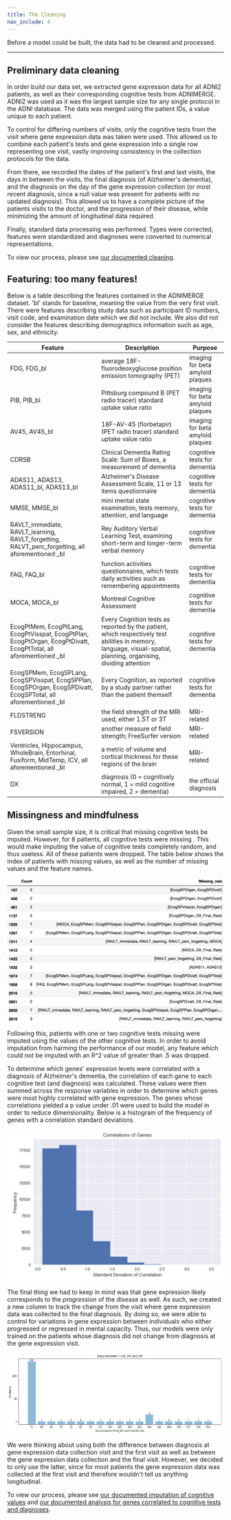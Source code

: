 ```yaml
---
title: The Cleaning
nav_include: 4
---
```


Before a model could be built, the data had to be cleaned and processed.

----------


Preliminary data cleaning
-------------

In order build our data set, we extracted gene expression data for all ADNI2 patients, as well as their corresponding cognitive tests from ADNIMERGE. ADNI2 was used as it was the largest sample size for any single protocol in the ADNI database. The data was merged using the patient IDs, a value unique to each patient. 

To control for differing numbers of visits, only the cognitive tests from the visit where gene expression data was taken were used. This allowed us to combine each patient's tests and gene expression into a single row representing one visit, vastly improving consistency in the collection protocols for the data.

From there, we recorded the dates of the patient's first and last visits, the days in between the visits, the final diagnosis (of Alzheimer's dementia), and the diagnosis on the day of the gene expression collection (or most recent diagnosis, since a null value was present for patients with no updated diagnosis). This allowed us to have a complete picture of the patients visits to the doctor, and the progression of their disease, while minimizing the amount of longitudinal data required.

Finally, standard data processing was performed. Types were corrected, features were standardized and diagnoses were converted to numerical representations.

To view our process, please see [our documented cleaning](Cleaning_notebook.md).

Featuring: too many features!
-------------
Below is a table describing the features contained in the ADNIMERGE dataset. 'bl' stands for baseline, meaning the value from the very first visit. There were features describing study data such as participant ID numbers, visit code, and examination date which we did not include. We also did not consider the features describing demographics information such as age, sex, and ethnicity.

| Feature                                  | Description                              | Purpose                          |
| ---------------------------------------- | ---------------------------------------- | -------------------------------- |
| FDG, FDG_bl                              | average 18F-fluorodeoxyglucose position emission tomography (PET) | imaging for beta amyloid plaques |
| PIB, PIB_bl                              | Pittsburg compound B (PET radio tracer) standard uptake value ratio | imaging for beta amyloid plaques |
| AV45, AV45_bl                            | 18F-AV-45 (florbetapir) (PET radio tracer) standard uptake value ratio | imaging for beta amyloid plaques |
| CDRSB                                    | Clinical Dementia Rating Scale: Sum of Boxes, a measurement of dementia | cognitive tests for dementia     |
| ADAS11, ADAS13, ADAS11_bl, ADAS13_bl     | Alzheimer's Disease Assessment Scale, 11 or 13 items questionnaire | cognitive tests for dementia     |
| MMSE, MMSE_bl                            | mini mental state examination, tests memory, attention, and language | cognitive tests for dementia     |
| RAVLT_immediate, RAVLT_learning, RAVLT_forgetting, RALVT_perc_forgetting, all aforementioned \_bl | Rey Auditory Verbal Learning Test, examining short-term and longer-term verbal memory | cognitive tests for dementia     |
| FAQ, FAQ_bl                              | function activities questionnaires, which tests daily activities such as remembering appointments | cognitive tests for dementia     |
| MOCA, MOCA_bl                            | Montreal Cognitive Assessment            | cognitive tests for dementia     |
| EcogPtMem, EcogPtLang, EcogPtVisspat, EcogPtPlan, EcogPtOrgan, EcogPtDivatt, EcogPtTotal, all aforementioned \_bl | Every Cognition tests as reported by the patient, which respectively test abilities in memory, language, visual-spatial, planning, organising, dividing attention | cognitive tests for dementia     |
| EcogSPMem, EcogSPLang, EcogSPVisspat, EcogSPPlan, EcogSPOrgan, EcogSPDivatt, EcogSPTotal, all aforementioned \_bl | Every Cognition, as reported by a study partner rather than the patient themself | cognitive tests for dementia     |
| FLDSTRENG                                | the field strength of the MRI used, either 1.5T or 3T | MRI-related                      |
| FSVERSION                                | another measure of field strength; FreeSurfer version | MRI-related                      |
| Ventricles, Hippocampus, WholeBrain, Entorhinal, Fusiform, MidTemp, ICV, all aforementioned \_bl | a metric of volume and cortical thickness for these regions of the brain | MRI-related                      |
| DX                                       | diagnosis (0 = cognitively normal, 1 = mild cognitive impaired, 2 = dementia) | the official diagnosis           |


Missingness and mindfulness
-------------

Given the small sample size, it is critical that missing cognitive tests be imputed. However, for 8 patients, all cognitive tests were missing . This would make imputing the value of cognitive tests completely random, and thus useless. All of these patients were dropped. The table below shows the index of patients with missing values, as well as the number of missing values and the feature names. 

![corr_table](images/Cleaning_table_small.png)

Following this, patients with one or two cognitive tests missing were imputed using the values of the other cognitive tests. In order to avoid imputation from harming the performance of our model, any feature which could not be imputed with an R^2 value of greater than .5 was dropped. 

To determine which genes' expression levels were correlated with a diagnosis of Alzheimer's dementia, the correlation of each gene to each cognitive test (and diagnosis) was calculated. These values were then summed across the response variables in order to determine which genes were most highly correlated with gene expression. The genes whose correlations yielded a p value under .01 were used to build the model in order to reduce dimensionality. Below is a histogram of the frequency of genes with a correlation standard deviations.

![corr_hist](images/Cleaning_hist.png)

The final thing we had to keep in mind was that gene expression likely corresponds to the *progression* of the disease as well. As such, we created a new column to track the change from the visit where gene expression data was collected to the final diagnosis. By doing so, we were able to control for variations in gene expression between individuals who either progressed or regressed in mental capacity. Thus, our models were only trained on the patients whose diagnosis did not change from diagnosis at the gene expression visit.

![firstdx](images/firstdx.png)

We were thinking about using both the difference between diagnosis at gene expression data collection visit and the first visit as well as between the gene expression data collection and the final visit. However, we decided to only use the latter, since for most patients the gene expression data was collected at the first visit and therefore wouldn't tell us anything longitudinal.

To view our process, please see [our documented imputation of cognitive values](Imputation_notebook.md) and [our documented analysis for genes correlated to cognitive tests and diagnoses](Correlations_notebook.md).
